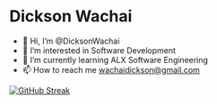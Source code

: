 # Dickson Wachai
- 👋 Hi, I’m @DicksonWachai
- 👀 I’m interested in Software Development
- 🌱 I’m currently learning ALX Software Engineering
- 📫 How to reach me wachaidickson@gmail.com





[![GitHub Streak](https://streak-stats.demolab.com/?user=DicksonWachai)](https://git.io/streak-stats)
<!---
DicksonWachai/DicksonWachai is a ✨ special ✨ repository because its `README.md` (this file) appears on your GitHub profile.
You can click the Preview link to take a look at your changes.
--->
